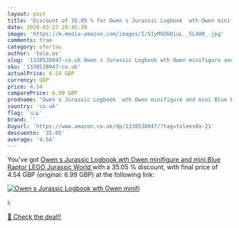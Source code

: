 ```yaml
---
layout: post
title: 'Discount of 35.05 % for Owen s Jurassic Logbook  wth Owen minifi'
date: 2020-03-23 20:45:39
image: 'https://m.media-amazon.com/images/I/51yMSOGOiuL._SL400_.jpg'
comments: true
category: ofertas
author: 'tole.es'
slug: '1338538047-co.uk Owen s Jurassic Logbook wth Owen minifigure and mini...'
sku: '1338538047-co.uk'
actualPrice: 4.54 GBP
currency: GBP
price: 4.54
comparePrice: 6.99 GBP
prodname: 'Owen s Jurassic Logbook  wth Owen minifigure and mini Blue Raptor   LEGO Jurassic World '
country: 'co.uk'
flag: '🇬🇧'
brand: ''
buyurl: 'https://www.amazon.co.uk/dp/1338538047/?tag=tolees0a-21'
descuento: '35.05'
average: '4.54'
---
```


You've got [Owen s Jurassic Logbook  wth Owen minifigure and mini Blue Raptor   LEGO Jurassic World ](https://www.amazon.co.uk/dp/1338538047/?tag=tolees0a-21) with a  35.05 % discount, with final price of 4.54 GBP (original: 6.99 GBP) at the following link:

[![Owen s Jurassic Logbook  wth Owen minifi](https://m.media-amazon.com/images/I/51yMSOGOiuL._SL400_.jpg)](https://www.amazon.co.uk/dp/1338538047/?tag=tolees0a-21)

ℹ️:


[🛒 Check the deal!!](https://www.amazon.co.uk/dp/1338538047/?tag=tolees0a-21)
